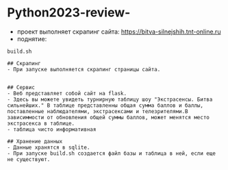 # Python2023-review-

- проект выполняет скрапинг сайта: https://bitva-silnejshih.tnt-online.ru
- поднятие: 
```
build.sh

## Скрапинг
- При запуске выполняется скрапинг страницы сайта.


## Сервис
- Веб представляет собой сайт на flask.
- Здесь вы можете увидеть турнирную таблицу шоу "Экстрасенсы. Битва сильнейших." В таблице представленны общая сумма баллов и баллы, поставленные наблюдателями, экстрасексами и телезрителями.В зависиммости от обновления общей суммы баллов, может менятся место экстрасекса в таблице.
- таблица чисто информативная

## Хранение данных
- Данные хранятся в sqlite. 
- При запуске build.sh создается файл базы и таблица в ней, если еще не существуют.
